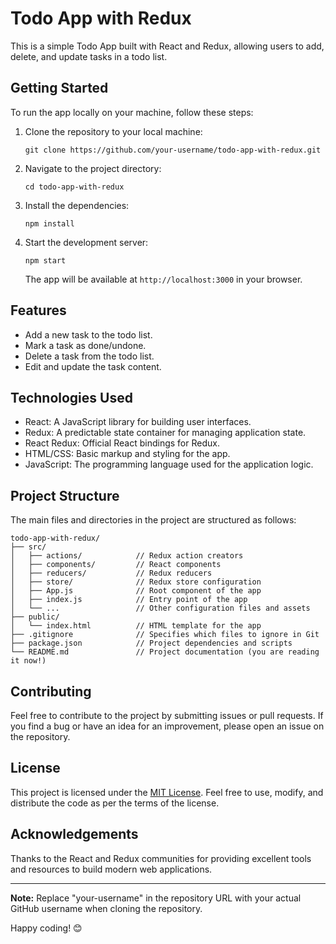 # Todo App with Redux

This is a simple Todo App built with React and Redux, allowing users to add, delete, and update tasks in a todo list.

## Getting Started

To run the app locally on your machine, follow these steps:

1. Clone the repository to your local machine:

   ```
   git clone https://github.com/your-username/todo-app-with-redux.git
   ```

2. Navigate to the project directory:

   ```
   cd todo-app-with-redux
   ```

3. Install the dependencies:

   ```
   npm install
   ```

4. Start the development server:

   ```
   npm start
   ```

   The app will be available at `http://localhost:3000` in your browser.

## Features

- Add a new task to the todo list.
- Mark a task as done/undone.
- Delete a task from the todo list.
- Edit and update the task content.

## Technologies Used

- React: A JavaScript library for building user interfaces.
- Redux: A predictable state container for managing application state.
- React Redux: Official React bindings for Redux.
- HTML/CSS: Basic markup and styling for the app.
- JavaScript: The programming language used for the application logic.

## Project Structure

The main files and directories in the project are structured as follows:

```
todo-app-with-redux/
├── src/
│   ├── actions/            // Redux action creators
│   ├── components/         // React components
│   ├── reducers/           // Redux reducers
│   ├── store/              // Redux store configuration
│   ├── App.js              // Root component of the app
│   ├── index.js            // Entry point of the app
│   └── ...                 // Other configuration files and assets
├── public/
│   └── index.html          // HTML template for the app
├── .gitignore              // Specifies which files to ignore in Git
├── package.json            // Project dependencies and scripts
└── README.md               // Project documentation (you are reading it now!)
```

## Contributing

Feel free to contribute to the project by submitting issues or pull requests. If you find a bug or have an idea for an improvement, please open an issue on the repository.

## License

This project is licensed under the [MIT License](LICENSE). Feel free to use, modify, and distribute the code as per the terms of the license.

## Acknowledgements

Thanks to the React and Redux communities for providing excellent tools and resources to build modern web applications.

---

**Note:** Replace "your-username" in the repository URL with your actual GitHub username when cloning the repository.

Happy coding! 😊
